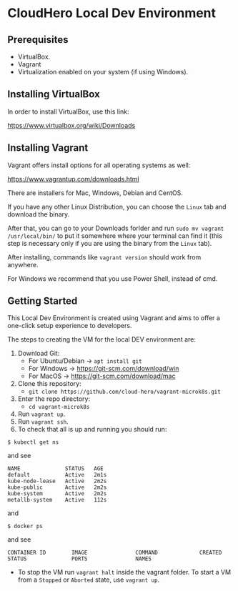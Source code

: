# CloudHero Local Dev Environment

## Prerequisites
- VirtualBox.
- Vagrant
- Virtualization enabled on your system (if using Windows).

## Installing VirtualBox

In order to install VirtualBox, use this link:

https://www.virtualbox.org/wiki/Downloads

## Installing Vagrant

Vagrant offers install options for all operating systems as well:

https://www.vagrantup.com/downloads.html

There are installers for Mac, Windows, Debian and CentOS.

If you have any other Linux Distribution, you can choose the `Linux` tab and download the binary.

After that, you can go to your Downloads forlder and run `sudo mv vagrant /usr/local/bin/` to put
it somewhere where your terminal can find it (this step is necessary only if you are using the binary from the `Linux` tab).

After installing, commands like `vagrant version` should work from anywhere.

For Windows we recommend that you use Power Shell, instead of cmd.

## Getting Started

This Local Dev Environment is created using Vagrant and aims to offer a one-click setup experience to developers.

The steps to creating the VM for the local DEV environment are:
1. Download Git:
    - For Ubuntu/Debian -> `apt install git`
    - For Windows -> https://git-scm.com/download/win
    - For MacOS -> https://git-scm.com/download/mac
2. Clone this repository:
    - `git clone https://github.com/cloud-hero/vagrant-microk8s.git`
3. Enter the repo directory:
    - `cd vagrant-microk8s`
4. Run `vagrant up`.
5. Run `vagrant ssh`.
6. To check that all is up and running you should run:
```
$ kubectl get ns
```

and see

```
NAME              STATUS   AGE
default           Active   2m1s
kube-node-lease   Active   2m2s
kube-public       Active   2m2s
kube-system       Active   2m2s
metallb-system    Active   112s
```

and

```
$ docker ps
```

and see

```
CONTAINER ID        IMAGE               COMMAND             CREATED             STATUS              PORTS               NAMES
```

- To stop the VM run `vagrant halt` inside the vagrant folder. To start a VM from a `Stopped` or `Aborted` state, use `vagrant up`.
